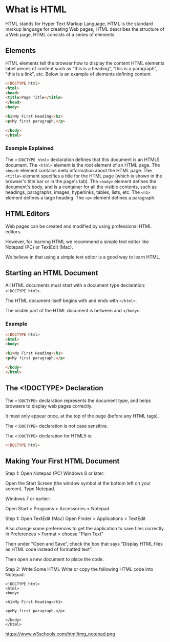 # What is HTML

HTML stands for Hyper Text Markup Language,
HTML is the standard markup language for creating Web pages,
HTML describes the structure of a Web page,
HTML consists of a series of elements.

## Elements 

HTML elements tell the browser how to display the content
HTML elements label pieces of content such as "this is a heading", "this is a paragraph", "this is a link", etc. Below is an example of elements defining content

```HTML
<!DOCTYPE html>
<html>
<head>
<title>Page Title</title>
</head>
<body>

<h1>My First Heading</h1>
<p>My first paragraph.</p>

</body>
</html>
```

### Example Explained

The ```<!DOCTYPE html>``` declaration defines that this document is an HTML5 document.
The ```<html>``` element is the root element of an HTML page.
The ```<head>``` element contains meta information about the HTML page.
The ```<title>``` element specifies a title for the HTML page (which is shown in the browser's title bar or in the page's tab).
The ```<body>``` element defines the document's body, and is a container for all the visible contents, such as headings, paragraphs, images, hyperlinks, tables, lists, etc.
The ```<h1>``` element defines a large heading.
The ```<p>``` element defines a paragraph.

## HTML Editors

Web pages can be created and modified by using professional HTML editors.

However, for learning HTML we recommend a simple text editor like Notepad (PC) or TextEdit (Mac).

We believe in that using a simple text editor is a good way to learn HTML.

## Starting an HTML Document

All HTML documents must start with a document type declaration: ```<!DOCTYPE html>```.

The HTML document itself begins with <html> and ends with ```</html>```.

The visible part of the HTML document is between <body> and ```</body>```.

### Example

```HTML
<!DOCTYPE html>
<html>
<body>

<h1>My First Heading</h1>
<p>My first paragraph.</p>

</body>
</html>
```

## The <!DOCTYPE> Declaration

The ```<!DOCTYPE>``` declaration represents the document type, and helps browsers to display web pages correctly.

It must only appear once, at the top of the page (before any HTML tags).

The ```<!DOCTYPE>``` declaration is not case sensitive.

The ```<!DOCTYPE>``` declaration for HTML5 is:
```HTML
<!DOCTYPE html>
```

## Making Your First HTML Document

Step 1: Open Notepad (PC)
Windows 8 or later:

Open the Start Screen (the window symbol at the bottom left on your screen). Type Notepad.

Windows 7 or earlier:

Open Start > Programs > Accessories > Notepad

Step 1: Open TextEdit (Mac)
Open Finder > Applications > TextEdit

Also change some preferences to get the application to save files correctly. In Preferences > Format > choose "Plain Text"

Then under "Open and Save", check the box that says "Display HTML files as HTML code instead of formatted text".

Then open a new document to place the code.

Step 2: Write Some HTML
Write or copy the following HTML code into Notepad:

```
<!DOCTYPE html>
<html>
<body>

<h1>My First Heading</h1>

<p>My first paragraph.</p>

</body>
</html>
```

https://www.w3schools.com/html/img_notepad.png
